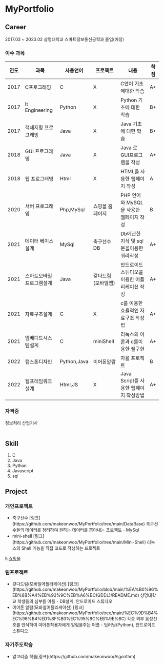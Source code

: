 # MyPortfolio

## Career

2017.03 ~ 2023.02 상명대학교 스마트정보통신공학과 졸업(예정)  
### 이수 과목
|연도|과목|사용언어|프로젝트|내용|학점|
|---|---|---|---|---|---|
|2017|C프로그래밍|C|X|C언어 기초에대한 학습|A+|
|2017|It Engineering|Python|X|Python 기초에 대한 학습|B+|
|2017|객체지향 프로그래밍|Java|X|Java 기초에 대한 학습|B+|
|2018|GUI 프로그래밍|Java|X|Java 로 GUI프로그램을 작성|A+|
|2018|웹 프로그래밍|Html|X|HTML을 사용한 웹페이지 작성|A|
|2020|서버 프로그래밍|Php,MySql|쇼핑몰 홈페이지|PHP 언어와 MySQL을 사용한 웹페이지 작성|B|
|2021|데이터 베이스 설계|MySql|축구선수DB|Db에관한 지식 및 sql문을이용한 쿼리작성|A+|
|2021|스마트모바일프로그램설계|Java|갖다드림(모바일앱)|안드로이드 스튜디오를 이용한 어플리케이션 작성|A+|
|2021|자료구조설계|C|X|c를 이용한 효율적인 자료구조 작성법|A+|
|2021|임베디드시스템설계|C|miniShell|리눅스의 이론과 c를이용한 쉘구현|A+|
|2022|캡스톤디자인|Python,Java|이어폰알람|자율 프로젝트|B|
|2022|웹프레임워크설계|Html,JS|X|Java Script를 사용한 웹페이지 작성방법|A+|
### 자격증
정보처리 산업기사<br><br>
## Skill

1. C
2. Java
3. Python
4. Javascript
5. sql

## Project

### 개인프로젝트
<ul>
  <li>축구선수 [링크](https://github.com/makeonwoo/MyPortfolio/tree/main/DataBase)  
    축구선수들의 데이터를 정리하여 원하는 데이터를 뽑아내는 프로젝트 - MySql  </li>
  <li>mini-shell [링크](https://github.com/makeonwoo/MyPortfolio/tree/main/Mini-Shell)  
    리눅스의 Shell 기능을 직접 코드로 작성하는 프로젝트  </li>
  </ul>

5.[쇼핑몰]()  

### 팀프로젝트
<ul>
  <li>갖다드림(모바일어플리케이션) [링크](https://github.com/makeonwoo/MyPortfolio/blob/main/%EA%B0%96%EB%8B%A4%EB%93%9C%EB%A6%BC(GDDL)/README.md)  
    상명대학교 학생들의 심부름 어플 - DB설계, 안드로이드 스튜디오  </li>
  <li>이어폰 알람(모바일어플리케이션) [링크](https://github.com/makeonwoo/MyPortfolio/tree/main/%EC%9D%B4%EC%96%B4%ED%8F%B0%EC%95%8C%EB%9E%8C)  
    각종 외부 음성신호를 인식하여 이어폰착용자에게 알림을주는 어플 - 딥러닝(Python), 안드로이드 스튜디오  </li>
</ul>  

### 자기주도학습
<ul> 
  <li>
    알고리즘 학습[링크](https://github.com/makeonwoo/Algorithm)
  </li>
</ul>
